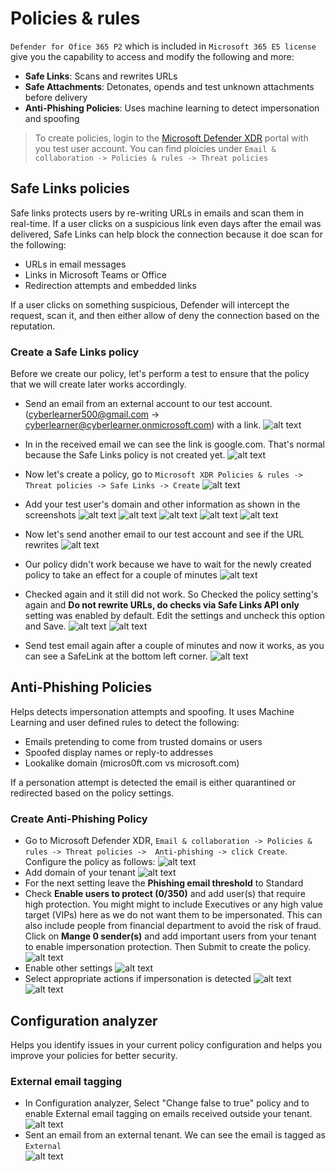 # Policies & rules

`Defender for Ofice 365 P2` which is included in `Microsoft 365 E5 license` give you the capability to access and modify the following and more:

- **Safe Links**: Scans and rewrites URLs
- **Safe Attachments**: Detonates, opends and test unknown attachments before delivery
- **Anti-Phishing Policies**: Uses machine learning to detect impersonation and spoofing

> To create policies, login to the [Microsoft Defender XDR](https://security.microsoft.com/) portal with you test user account. You can find ploicies under `Email & collaboration -> Policies & rules -> Threat policies`

## Safe Links policies

Safe links protects users by re-writing URLs in emails and scan them in real-time. If a user clicks on a suspicious link even days after the email was delivered, Safe Links can help block the connection because it doe scan for the following:

- URLs in email messages
- Links in Microsoft Teams or Office
- Redirection attempts and embedded links

If a user clicks on something suspicious, Defender will intercept the request, scan it, and then either allow of deny the connection based on the reputation.

### Create a Safe Links policy

Before we create our policy, let's perform a test to ensure that the policy that we will create later works accordingly.

- Send an email from an external account to our test account. (cyberlearner500@gmail.com -> cyberlearner@cyberlearner.onmicrosoft.com) with a link. 
	![alt text](images\image-4.png)		
- In in the received email we can see the link is google.com. That's normal because the Safe Links policy is not created yet.
    ![alt text](images\image-5.png)
- Now let's create a policy, go to  `Microsoft XDR Policies & rules -> Threat policies -> Safe Links -> Create` 
	![alt text](images\image-6.png)
- Add your test user's domain and other information as shown in the screenshots
	![alt text](images\image-7.png)
	![alt text](images\image-8.png)
	![alt text](images\image-9.png)
	![alt text](images\image-10.png)
	![alt text](images\image-11.png)

- Now let's send another email to our test account and see if the URL rewrites
	 ![alt text](images\image-12.png)
- Our policy didn't work because we have to wait for the newly created policy to take an effect for a couple of minutes
	![alt text](images\image-13.png)
- Checked again and it still did not work. So Checked the policy setting's again and **Do not rewrite URLs, do checks via Safe Links API only** setting was enabled by default. Edit the settings and uncheck this option and Save.
	![alt text](images\image-14.png)
    ![alt text](images\image-15.png)
- Send test email again after a couple of minutes and now it works, as you can see a SafeLink at the bottom left corner.
	![alt text](images\image-16.png)

## Anti-Phishing Policies
Helps detects impersonation attempts and spoofing. It uses Machine Learning and user defined rules to detect the following:
- Emails pretending to come from trusted domains or users
- Spoofed display names or reply-to addresses
- Lookalike domain (micros0ft.com vs microsoft.com)

If a personation attempt is detected the email is either quarantined or redirected based on the policy settings.

### Create Anti-Phishing Policy

- Go to Microsoft Defender XDR, `Email & collaboration -> Policies & rules -> Threat policies ->  Anti-phishing -> click Create`. Configure the policy as follows:
![alt text](images\image-17.png)
- Add domain of your tenant
![alt text](images\image-18.png)
- For the next setting leave the **Phishing  email threshold** to Standard
- Check **Enable users to protect (0/350)** and add user(s) that require high protection. You might might to include Executives or any high value target (VIPs) here as we do not want them to be impersonated. This can also include people from financial department to avoid the risk of fraud. Click on **Mange 0 sender(s)** and add important users from your tenant to enable impersonation protection. Then Submit to create the policy. 
![alt text](images\image-19.png)
- Enable other settings
![alt text](images\image-20.png)
- Select appropriate actions if impersonation is detected
![alt text](images\image-21.png)
![alt text](images\image-22.png)


## Configuration analyzer
Helps you identify issues in your current policy configuration and helps you improve your policies for better security.


### External email tagging
- In Configuration analyzer, Select "Change false to true" policy and to enable External email tagging  on emails received outside your tenant.
![alt text](<images\image-2.png>)
- Sent an email from an external tenant. We can see the email is tagged as `External`  
![alt text](images\image-3.png)